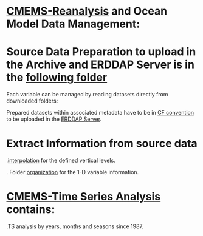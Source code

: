 # [CMEMS-Reanalysis](https://resources.marine.copernicus.eu/products) and Ocean Model Data Management: 

# Source Data Preparation to upload in the Archive and ERDDAP Server is in the [following folder](https://github.com/007-Ozalp/CMEMS-Reanalysis-Data-Management/tree/main/Folder%20Management%20for%20the%20CMEMS%20Datasets)

Each variable can be managed by reading datasets directly from downloaded folders:

Prepared datasets within associated metadata have to be in [CF convention](https://ncas-cms.github.io/cf-python/) to be uploaded in the [ERDDAP Server](https://coastwatch.pfeg.noaa.gov/erddap/index.html).

# Extract Information from source data

.[interpolation](https://github.com/007-Ozalp/CMEMS-Reanalysis-Data-Management/blob/main/variable_interpolation.ipynb) for the defined vertical levels.

. Folder [organization](https://github.com/007-Ozalp/CMEMS-Reanalysis-Data-Management/blob/main/variable_by_month_day_depth.ipynb) for the 1-D variable information. 

# [CMEMS-Time Series Analysis](https://github.com/007-Ozalp/CMEMS-Reanalysis-Data-Management/tree/main/CMEMS-Time%20Series%20Analysis) contains:

.TS analysis by years, months and seasons since 1987.
